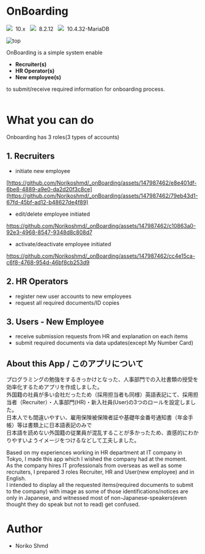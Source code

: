 # OnBoarding

 <img src="https://img.shields.io/badge/-Laravel-E74430.svg?logo=laravel&style=plastic">&nbsp;&nbsp;10.x &nbsp;
 <img src="https://img.shields.io/badge/-Php-777BB4.svg?logo=php&style=plastic">&nbsp;&nbsp;8.2.12 &nbsp;
 <img src="https://img.shields.io/badge/-Mysql-4479A1.svg?logo=mysql&style=plastic">&nbsp;&nbsp;10.4.32-MariaDB


![top](https://github.com/Norikoshmd/_onBoarding/assets/147987462/d220e9a9-cb6a-40b3-8a47-8fea3dd3740f)

OnBoarding is a simple system enable <br>
<b>
* Recruiter(s)
* HR Operator(s)
* New employee(s)
</b>
to submit/receive required information for onboarding process.
<br><br>

# What you can do

Onboarding has 3 roles(3 types of accounts)


## 1. Recruiters

* initiate new employee
  
[https://github.com/Norikoshmd/_onBoarding/assets/147987462/e8e401df-6be8-4889-a9e0-da2d20f3c8ce](https://github.com/Norikoshmd/_onBoarding/assets/147987462/79eb43d1-67fd-45bf-ad12-b48627de4f89)


* edit/delete employee initiated

https://github.com/Norikoshmd/_onBoarding/assets/147987462/c10863a0-92e3-4968-8547-9348d8c808d7

  
* activate/deactivate employee initiated
  
https://github.com/Norikoshmd/_onBoarding/assets/147987462/cc4e15ca-c6f8-4768-954d-46bf8cb253d9

## 2. HR Operators
* register new user accounts to new employees
* request all required documents/ID copies

## 3. Users - New Employee
* receive submission requests from HR and explanation on each items
* submit required documents via data updates(except My Number Card)


## About this App / このアプリについて

プログラミングの勉強をするきっかけとなった、人事部門での入社書類の授受を効率化するためアプリを作成しました。<br>
外国籍の社員が多い会社だったため（採用担当者も同様）英語表記にて、採用担当者（Recruiter）・人事部門(HR)・新入社員(User)の3つのロールを設定しました。
<br>
日本人でも間違いやすい、雇用保険被保険者証や基礎年金番号通知書（年金手帳）等は書類上に日本語表記のみで<br>
日本語を読めない外国籍の従業員が混乱することが多かったため、直感的にわかりやすいようイメージをつけるなどして工夫しました。
<br>


Based on my experiences working in HR department at IT company in Tokyo, I made this app which I wished the company had at the moment.<br>
As the company hires IT professionals from overseas as well as some recruiters, I prepared 3 roles Recruiter, HR and User(new employee) and in English.<br>
I intended to display all the requested items(required documents to submit to the company) with image as some of those identifications/notices are only in Japanese,
and witnessed most of non-Japanese-speakers(even thought they do speak but not to read) get confused.<br>


 
# Author
 
* Noriko Shmd

